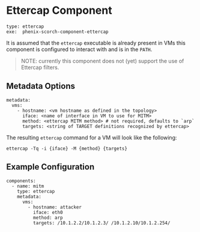 # Ettercap Component

```
type: ettercap
exe:  phenix-scorch-component-ettercap
```

It is assumed that the `ettercap` executable is already present in VMs this
component is configured to interact with and is in the `PATH`.

> NOTE: currently this component does not (yet) support the use of Ettercap
> filters.

## Metadata Options

```
metadata:
  vms:
    - hostname: <vm hostname as defined in the topology>
      iface: <name of interface in VM to use for MITM>
      method: <ettercap MITM method> # not required, defaults to `arp`
      targets: <string of TARGET definitions recognized by ettercap>
```

The resulting `ettercap` command for a VM will look like the following:

`ettercap -Tq -i {iface} -M {method} {targets}`

## Example Configuration

```
components:
  - name: mitm
    type: ettercap
    metadata:
      vms:
        - hostname: attacker
          iface: eth0
          method: arp
          targets: /10.1.2.2/10.1.2.3/ /10.1.2.10/10.1.2.254/
```
